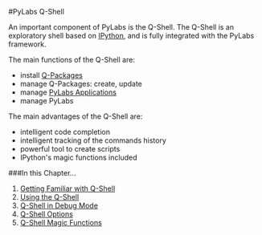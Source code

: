 [iPython]: http://ipython.scipy.org/moin/
[qp]: /pylabsdoc/#/Q-Packages/Q-Packages
[pyapp]: /pylabsdoc/#/PyLabsApps/Home
[familiar]: /pylabsdoc/#/Q-Shell/GettingFamiliar
[practical]: /pylabsdoc/#/Q-Shell/Practical
[debug]: /pylabsdoc/#/Q-Shell/DebugMode
[options]: /pylabsdoc/#/Q-Shell/QShellOptions
[magic]: /pylabsdoc/#/Q-Shell/MagicFunctions


#PyLabs Q-Shell

An important component of PyLabs is the Q-Shell. The Q-Shell is an exploratory shell based on [IPython][], and is fully integrated with the PyLabs framework.

The main functions of the Q-Shell are:

* install [Q-Packages][qp]
* manage Q-Packages: create, update
* manage [PyLabs Applications][pyapp]
* manage PyLabs

The main advantages of the Q-Shell are:

* intelligent code completion
* intelligent tracking of the commands history
* powerful tool to create scripts
* IPython's magic functions included


###In this Chapter...

1. [Getting Familiar with Q-Shell][familiar]
2. [Using the Q-Shell][practical]
3. [Q-Shell in Debug Mode][debug]
4. [Q-Shell Options][options]
5. [Q-Shell Magic Functions][magic]